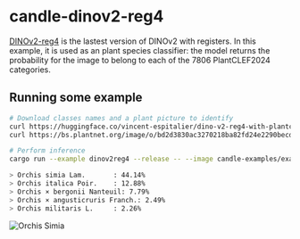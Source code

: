 # candle-dinov2-reg4

[DINOv2-reg4](https://arxiv.org/abs/2309.16588) is the lastest version of DINOv2 with registers.
In this example, it is used as an plant species classifier: the model returns the
probability for the image to belong to each of the 7806 PlantCLEF2024 categories.

## Running some example

```bash
# Download classes names and a plant picture to identify
curl https://huggingface.co/vincent-espitalier/dino-v2-reg4-with-plantclef2024-weights/raw/main/species_id_mapping.txt --output candle-examples/examples/dinov2reg4/species_id_mapping.txt
curl https://bs.plantnet.org/image/o/bd2d3830ac3270218ba82fd24e2290becd01317c --output candle-examples/examples/dinov2reg4/bd2d3830ac3270218ba82fd24e2290becd01317c.jpg

# Perform inference
cargo run --example dinov2reg4 --release -- --image candle-examples/examples/dinov2reg4/bd2d3830ac3270218ba82fd24e2290becd01317c.jpg

> Orchis simia Lam.       : 44.14%
> Orchis italica Poir.    : 12.88%
> Orchis × bergonii Nanteuil: 7.79%
> Orchis × angusticruris Franch.: 2.49%
> Orchis militaris L.     : 2.26%

```

![Orchis Simia](https://bs.plantnet.org/image/o/bd2d3830ac3270218ba82fd24e2290becd01317c)
